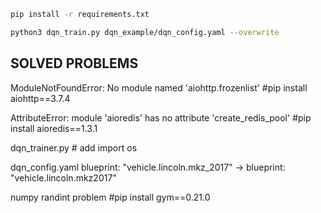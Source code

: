 ```sh
pip install -r requirements.txt
```

```sh
python3 dqn_train.py dqn_example/dqn_config.yaml --overwrite
```

## SOLVED PROBLEMS

ModuleNotFoundError: No module named 'aiohttp.frozenlist' #pip install aiohttp==3.7.4

AttributeError: module 'aioredis' has no attribute 'create_redis_pool' #pip install aioredis==1.3.1

dqn_trainer.py # add import os

dqn_config.yaml blueprint: "vehicle.lincoln.mkz_2017" -> blueprint: "vehicle.lincoln.mkz2017"

numpy randint problem #pip install gym==0.21.0